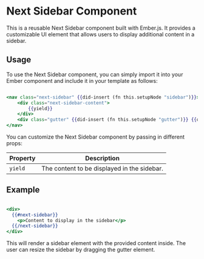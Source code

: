 # Next Sidebar Component

This is a reusable Next Sidebar component built with Ember.js. It provides a customizable UI element that allows users to display additional content in a sidebar.

## Usage

To use the Next Sidebar component, you can simply import it into your Ember component and include it in your template as follows:

```hbs

<nav class="next-sidebar" {{did-insert (fn this.setupNode "sidebar")}}>
    <div class="next-sidebar-content">
        {{yield}}
    </div>
    <div class="gutter" {{did-insert (fn this.setupNode "gutter")}} {{on "mousedown" this.startResize}}></div>
</nav>

```

You can customize the Next Sidebar component by passing in different props:

| Property | Description                                 |
|----------|---------------------------------------------|
| `yield`    | The content to be displayed in the sidebar. |

## Example

```hbs

<div>
  {{#next-sidebar}}
    <p>Content to display in the sidebar</p>
  {{/next-sidebar}}
</div>


```

This will render a sidebar element with the provided content inside. The user can resize the sidebar by dragging the gutter element.


